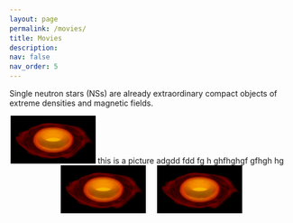 ```yaml
---
layout: page
permalink: /movies/
title: Movies
description: 
nav: false
nav_order: 5
---
```


Single neutron stars (NSs) are already extraordinary compact objects of extreme densities and magnetic fields.

<p align="center">
  <img alt="Light" src="/assets/img/p_eq_rho_t_P_30.png" width="30%"> this is a picture adgdd fdd fg h ghfhghgf gfhgh hg
&nbsp; &nbsp; 
  <img alt="Dark" src="/assets/img/p_eq_rho_t_P_30.png" width="30%">
&nbsp; &nbsp; 
  <img alt="Dark" src="/assets/img/p_eq_rho_t_P_30.png" width="30%">
</p>


